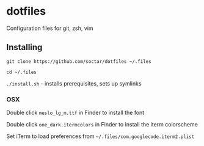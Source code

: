 # dotfiles
Configuration files for git, zsh, vim

## Installing
`git clone https://github.com/soctar/dotfiles ~/.files`

`cd ~/.files`

`./install.sh` - installs prerequisites, sets up symlinks

### OSX
Double click `meslo_lg_m.ttf` in Finder to install the font

Double click `one_dark.itermcolors` in Finder to install the iterm colorscheme

Set iTerm to load preferences from `~/.files/com.googlecode.iterm2.plist`
